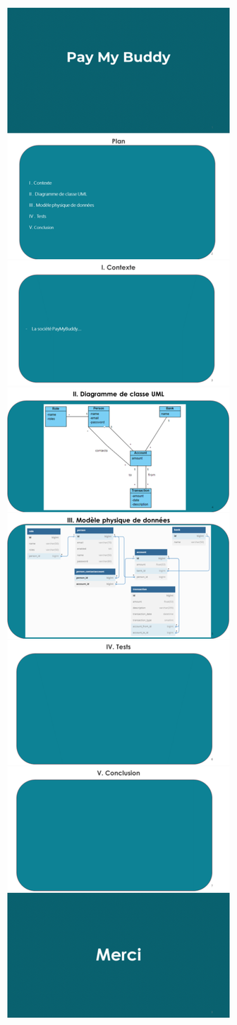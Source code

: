 ![](md/Diapositive1.PNG)
![](md/Diapositive2.PNG)
![](md/Diapositive3.PNG)
![](md/Diapositive4.PNG)
![](md/Diapositive5.PNG)
![](md/Diapositive6.PNG)
![](md/Diapositive7.PNG)
![](md/Diapositive8.PNG)